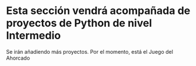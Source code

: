 # Esta sección vendrá acompañada de proyectos de Python de nivel Intermedio

Se irán añadiendo más proyectos. Por el momento, está el Juego del Ahorcado
